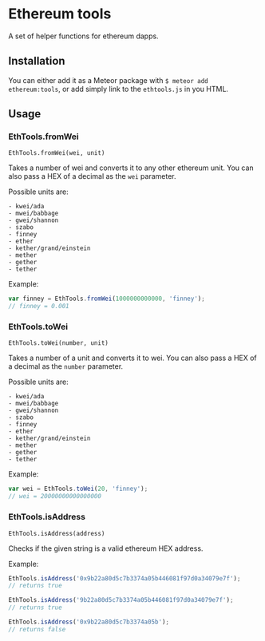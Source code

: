 # Ethereum tools

A set of helper functions for ethereum dapps.

## Installation

You can either add it as a Meteor package with `$ meteor add ethereum:tools`, 
or add simply link to the `ethtools.js` in you HTML.

## Usage

### EthTools.fromWei

    EthTools.fromWei(wei, unit)

Takes a number of wei and converts it to any other ethereum unit.
You can also pass a HEX of a decimal as the `wei` parameter.

Possible units are:

    - kwei/ada
    - mwei/babbage
    - gwei/shannon
    - szabo
    - finney
    - ether
    - kether/grand/einstein
    - mether
    - gether
    - tether

Example:

```js
var finney = EthTools.fromWei(1000000000000, 'finney');
// finney = 0.001
```

### EthTools.toWei

    EthTools.toWei(number, unit)

Takes a number of a unit and converts it to wei.
You can also pass a HEX of a decimal as the `number` parameter.

Possible units are:

    - kwei/ada
    - mwei/babbage
    - gwei/shannon
    - szabo
    - finney
    - ether
    - kether/grand/einstein
    - mether
    - gether
    - tether

Example:

```js
var wei = EthTools.toWei(20, 'finney');
// wei = 20000000000000000
```

### EthTools.isAddress

    EthTools.isAddress(address)

Checks if the given string is a valid ethereum HEX address.

Example:

```js
EthTools.isAddress('0x9b22a80d5c7b3374a05b446081f97d0a34079e7f');
// returns true

EthTools.isAddress('9b22a80d5c7b3374a05b446081f97d0a34079e7f');
// returns true

EthTools.isAddress('0x9b22a80d5c7b3374a05b');
// returns false
```